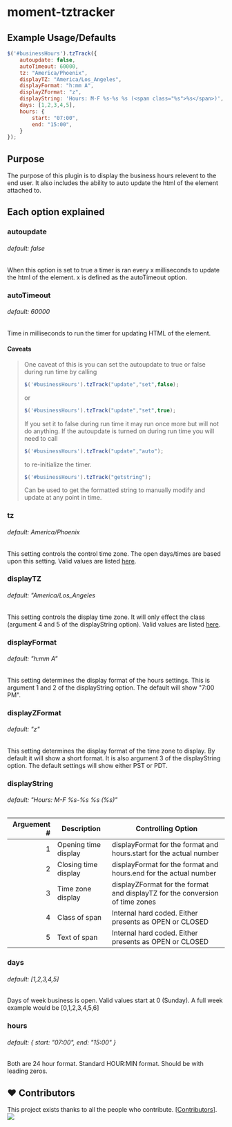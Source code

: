 # moment-tztracker

## Example Usage/Defaults
```javascript
$('#businessHours').tzTrack({
	autoupdate: false,
	autoTimeout: 60000,
	tz: "America/Phoenix",
	displayTZ: "America/Los_Angeles",
	displayFormat: "h:mm A",
	displayZFormat: "z",
	displayString: 'Hours: M-F %s-%s %s (<span class="%s">%s</span>)',
	days: [1,2,3,4,5],
	hours: {
		start: "07:00",
		end: "15:00",
	}
});
```

## Purpose
The purpose of this plugin is to display the business hours relevent to the end user. It also includes the ability to auto update the html of the element attached to.

## Each option explained
### autoupdate
###### default: false
When this option is set to true a timer is ran every x milliseconds to update the html of the element. x is defined as the autoTimeout option.
### autoTimeout
###### default: 60000
Time in milliseconds to run the timer for updating HTML of the element.
#### Caveats
> One caveat of this is you can set the autoupdate to true or false during run time by calling
> ```javascript
> $('#businessHours').tzTrack("update","set",false);
> ```
> or
> ```javascript
> $('#businessHours').tzTrack("update","set",true);
> ```
> If you set it to false during run time it may run once more but will not do anything. If the autoupdate is turned on during run time you will need to call
> ```javascript
> $('#businessHours').tzTrack("update","auto");
> ```
> to re-initialize the timer.
> ```javascript
> $('#businessHours').tzTrack("getstring");
> ```
> Can be used to get the formatted string to manually modify and update at any point in time.
### tz
###### default: America/Phoenix
This setting controls the control time zone. The open days/times are based upon this setting. Valid values are listed [here](https://en.wikipedia.org/wiki/List_of_tz_database_time_zones).
### displayTZ
###### default: "America/Los_Angeles
This setting controls the display time zone. It will only effect the class (argument 4 and 5 of the displayString option). Valid values are listed [here](https://en.wikipedia.org/wiki/List_of_tz_database_time_zones).
### displayFormat
###### default: "h:mm A"
This setting determines the display format of the hours settings. This is argument 1 and 2 of the displayString option. The default will show "7:00 PM".
### displayZFormat
###### default: "z"
This setting determines the display format of the time zone to display. By default it will show a short format. It is also argument 3 of the displayString option. The default settings will show either PST or PDT.
### displayString
###### default: "Hours: M-F %s-%s %s (<span class="%s">%s</span>)"
| Arguement #   | Description | Controlling Option |
| ------------: |-------------| -------------------|
| 1             | Opening time display | displayFormat for the format and hours.start for the actual number |
| 2             | Closing time display | displayFormat for the format and hours.end for the actual number |
| 3             | Time zone display | displayZFormat for the format and displayTZ for the conversion of time zones |
| 4             | Class of span | Internal hard coded. Either presents as OPEN or CLOSED |
| 5             | Text of span | Internal hard coded. Either presents as OPEN or CLOSED |
### days
###### default: [1,2,3,4,5]
Days of week business is open. Valid values start at 0 (Sunday). A full week example would be [0,1,2,3,4,5,6]
### hours
###### default: { start: "07:00", end: "15:00" }
Both are 24 hour format. Standard HOUR:MIN format. Should be with leading zeros.

## ❤️ Contributors

This project exists thanks to all the people who contribute. [[Contributors](https://github.com/CLDMV/sizeofvar/graphs/contributors)].
<a href="https://github.com/CLDMV/sizeofvar/graphs/contributors"><img src="https://image.cldmv.net/github/contributors/?repo=sizeofvar" /></a>
